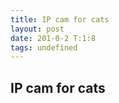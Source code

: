 ```yaml
---
title: IP cam for cats
layout: post
date: 201-0-2 T:1:8
tags: undefined
---
```

## IP cam for cats

